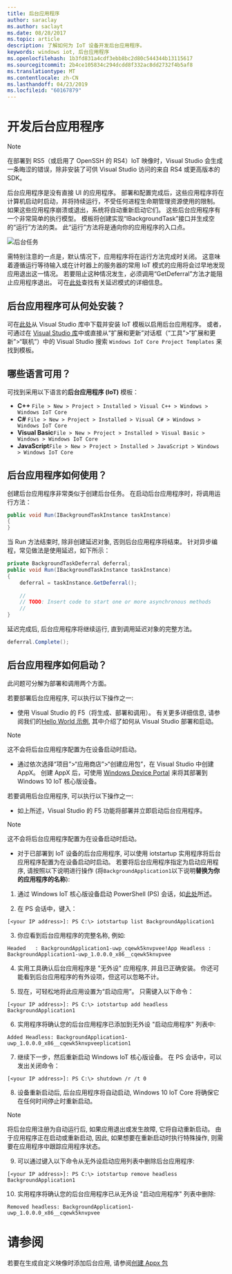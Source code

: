 ```yaml
---
title: 后台应用程序
author: saraclay
ms.author: saclayt
ms.date: 08/28/2017
ms.topic: article
description: 了解如何为 IoT 设备开发后台应用程序。
keywords: windows iot, 后台应用程序
ms.openlocfilehash: 1b3fd831a4cdf3ebb8bc2d80c544344b13115617
ms.sourcegitcommit: 2b4ce105834c294dcdd8f332ac8dd2732f4b5af8
ms.translationtype: MT
ms.contentlocale: zh-CN
ms.lasthandoff: 04/23/2019
ms.locfileid: "60167879"
---
```

# <a name="developing-background-applications"></a>开发后台应用程序

> [!NOTE]
> 在部署到 RS5（或启用了 OpenSSH 的 RS4）IoT 映像时，Visual Studio 会生成一条晦涩的错误，除非安装了可供 Visual Studio 访问的来自 RS4 或更高版本的 SDK。

后台应用程序是没有直接 UI 的应用程序。 部署和配置完成后，这些应用程序将在计算机启动时启动，并将持续运行，不受任何进程生命期管理资源使用的限制。 如果这些应用程序崩溃或退出，系统将自动重新启动它们。
这些后台应用程序有一个非常简单的执行模型。 模板将创建实现“IBackgroundTask”接口并生成空的“运行”方法的类。 此“运行”方法将是通向你的应用程序的入口点。

![后台任务](../media/BackgroundApplications/backgroundTaskScreenshot.png)

需特别注意的一点是，默认情况下，应用程序将在运行方法完成时关闭。 这意味着遵循运行等待输入或在计时器上的服务器的常用 IoT 模式的应用将会过早地发现应用退出这一情况。 若要阻止这种情况发生，必须调用“GetDeferral”方法才能阻止应用程序退出。 可在[此处](https://docs.microsoft.com/uwp/api/Windows.ApplicationModel.Background.BackgroundTaskDeferral)查找有关延迟模式的详细信息。

## <a name="where-can-background-applications-be-installed-from"></a>后台应用程序可从何处安装？ 

可在[此处](https://go.microsoft.com/fwlink/?linkid=847472)从 Visual Studio 库中下载并安装 IoT 模板以启用后台应用程序。  或者，可通过在 [Visual Studio 库](https://visualstudiogallery.msdn.microsoft.com/)中或直接从“扩展和更新”对话框（“工具”>“扩展和更新”>“联机”）中的 Visual Studio 搜索 `Windows IoT Core Project Templates` 来找到模板。

## <a name="what-languages-are-available"></a>哪些语言可用？

可找到采用以下语言的**后台应用程序 (IoT)** 模板：

* **C++** `File > New > Project > Installed > Visual C++ > Windows > Windows IoT Core`
* **C#** `File > New > Project > Installed > Visual C# > Windows > Windows IoT Core`
* **Visual Basic**`File > New > Project > Installed > Visual Basic > Windows > Windows IoT Core`
* **JavaScript**`File > New > Project > Installed > JavaScript > Windows > Windows IoT Core`

## <a name="how-are-background-applications-used"></a>后台应用程序如何使用？ 

创建后台应用程序非常类似于创建后台任务。  在启动后台应用程序时，将调用运行方法：

```csharp
public void Run(IBackgroundTaskInstance taskInstance)
{
}
```

当 Run 方法结束时, 除非创建延迟对象, 否则后台应用程序将结束。 针对异步编程，常见做法是使用延迟，如下所示：

```csharp
private BackgroundTaskDeferral deferral;
public void Run(IBackgroundTaskInstance taskInstance)
{
    deferral = taskInstance.GetDeferral();
    
    //
    // TODO: Insert code to start one or more asynchronous methods
    //
}
```

延迟完成后, 后台应用程序将继续运行, 直到调用延迟对象的完整方法。

```csharp
deferral.Complete();
```

## <a name="how-do-background-applications-start"></a>后台应用程序如何启动？

此问题可分解为部署和调用两个方面。  

若要部署后台应用程序, 可以执行以下操作之一:

* 使用 Visual Studio 的 F5（将生成、部署和调用）。  有关更多详细信息, 请参阅我们的[Hello World 示例](https://github.com/Microsoft/Windows-iotcore-samples/tree/master/Samples/HelloWorld), 其中介绍了如何从 Visual Studio 部署和启动。

> [!NOTE]
> 这不会将后台应用程序配置为在设备启动时启动。

* 通过依次选择“项目”>“应用商店”>“创建应用包”，在 Visual Studio 中创建 AppX。  创建 AppX 后，可使用 [Windows Device Portal](../manage-your-device/DevicePortal.md) 来将其部署到 Windows 10 IoT 核心版设备。

若要调用后台应用程序, 可以执行以下操作之一:

* 如上所述，Visual Studio 的 F5 功能将部署并立即启动后台应用程序。

> [!NOTE]
> 这不会将后台应用程序配置为在设备启动时启动。

* 对于已部署到 IoT 设备的后台应用程序, 可以使用 iotstartup 实用程序将后台应用程序配置为在设备启动时启动。  若要将后台应用程序指定为启动应用程序, 请按照以下说明进行操作 (将`BackgroundApplication1`以下说明**替换为你的应用程序的名称**):

1. 通过 Windows IoT 核心版设备启动 PowerShell (PS) 会话，如[此处](../connect-your-device/PowerShell.md)所述。

2. 在 PS 会话中，键入：
            
`[<your IP address>]: PS C:\> iotstartup list BackgroundApplication1`

3. 你应看到后台应用程序的完整名称, 例如:

`Headed   : BackgroundApplication1-uwp_cqewk5knvpvee!App
Headless : BackgroundApplication1-uwp_1.0.0.0_x86__cqewk5knvpvee`

4. 实用工具确认后台应用程序是 "无外设" 应用程序, 并且已正确安装。  你还可能看到后台应用程序的有外设项，但这可以忽略不计。

5. 现在，可轻松地将此应用设置为“启动应用”。 只需键入以下命令：

`[<your IP address>]: PS C:\> iotstartup add headless BackgroundApplication1`

6. 实用程序将确认您的后台应用程序已添加到无外设 "启动应用程序" 列表中:

`Added Headless: BackgroundApplication1-uwp_1.0.0.0_x86__cqewk5knvpveeplication1`

7. 继续下一步，然后重新启动 Windows IoT 核心版设备。 在 PS 会话中，可以发出关闭命令：

`[<your IP address>]: PS C:\> shutdown /r /t 0`

8. 设备重新启动后, 后台应用程序将自动启动, Windows 10 IoT Core 将确保它在任何时间停止时重新启动。  

> [!NOTE]
> 将后台应用注册为自动运行后, 如果应用退出或发生故障, 它将自动重新启动。  由于应用程序正在启动或重新启动, 因此, 如果想要在重新启动时执行特殊操作, 则需要在应用程序中跟踪应用程序状态。

9. 可以通过键入以下命令从无外设启动应用列表中删除后台应用程序:

`[<your IP address>]: PS C:\> iotstartup remove headless BackgroundApplication1`

10. 实用程序将确认您的后台应用程序已从无外设 "启动应用程序" 列表中删除:

`Removed headless: BackgroundApplication1-uwp_1.0.0.0_x86__cqewk5knvpvee`

# <a name="see-also"></a>请参阅
若要在生成自定义映像时添加后台应用, 请参阅[创建 Appx 包](../build-your-image/createinstallpackage.md)
